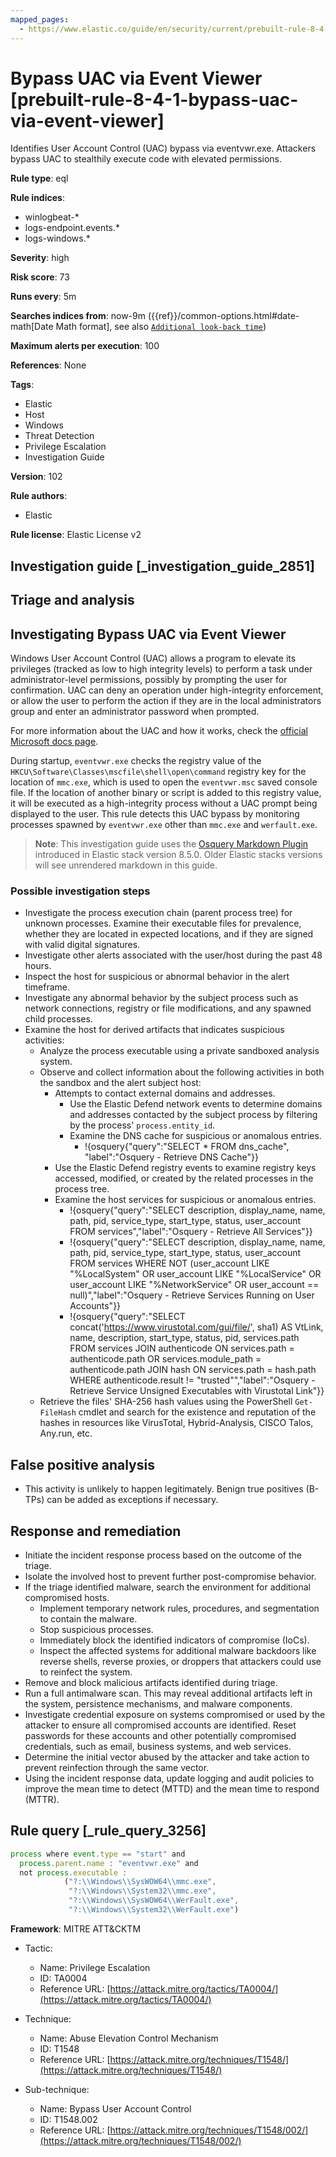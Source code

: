 ```yaml
---
mapped_pages:
  - https://www.elastic.co/guide/en/security/current/prebuilt-rule-8-4-1-bypass-uac-via-event-viewer.html
---
```


# Bypass UAC via Event Viewer [prebuilt-rule-8-4-1-bypass-uac-via-event-viewer]

Identifies User Account Control (UAC) bypass via eventvwr.exe. Attackers bypass UAC to stealthily execute code with elevated permissions.

**Rule type**: eql

**Rule indices**:

* winlogbeat-*
* logs-endpoint.events.*
* logs-windows.*

**Severity**: high

**Risk score**: 73

**Runs every**: 5m

**Searches indices from**: now-9m ({{ref}}/common-options.html#date-math[Date Math format], see also [`Additional look-back time`](docs-content://solutions/security/detect-and-alert/create-detection-rule.md#rule-schedule))

**Maximum alerts per execution**: 100

**References**: None

**Tags**:

* Elastic
* Host
* Windows
* Threat Detection
* Privilege Escalation
* Investigation Guide

**Version**: 102

**Rule authors**:

* Elastic

**Rule license**: Elastic License v2

## Investigation guide [_investigation_guide_2851]

## Triage and analysis

## Investigating Bypass UAC via Event Viewer

Windows User Account Control (UAC) allows a program to elevate its privileges (tracked as low to high integrity levels)
to perform a task under administrator-level permissions, possibly by prompting the user for confirmation.
UAC can deny an operation under high-integrity enforcement, or allow the user to perform the action if they are in the
local administrators group and enter an administrator password when prompted.

For more information about the UAC and how it works, check the [official Microsoft docs page](https://docs.microsoft.com/en-us/windows/security/identity-protection/user-account-control/how-user-account-control-works).

During startup, `eventvwr.exe` checks the registry value of the `HKCU\Software\Classes\mscfile\shell\open\command`
registry key for the location of `mmc.exe`, which is used to open the `eventvwr.msc` saved console file. If the location
of another binary or script is added to this registry value, it will be executed as a high-integrity process without a
UAC prompt being displayed to the user. This rule detects this UAC bypass by monitoring processes spawned by
`eventvwr.exe` other than `mmc.exe` and `werfault.exe`.

> **Note**:
> This investigation guide uses the [Osquery Markdown Plugin](docs-content://solutions/security/investigate/run-osquery-from-investigation-guides.md) introduced in Elastic stack version 8.5.0. Older Elastic stacks versions will see unrendered markdown in this guide.

### Possible investigation steps

- Investigate the process execution chain (parent process tree) for unknown processes. Examine their executable files
for prevalence, whether they are located in expected locations, and if they are signed with valid digital signatures.
- Investigate other alerts associated with the user/host during the past 48 hours.
- Inspect the host for suspicious or abnormal behavior in the alert timeframe.
- Investigate any abnormal behavior by the subject process such as network connections, registry or file modifications,
and any spawned child processes.
- Examine the host for derived artifacts that indicates suspicious activities:
  - Analyze the process executable using a private sandboxed analysis system.
  - Observe and collect information about the following activities in both the sandbox and the alert subject host:
    - Attempts to contact external domains and addresses.
      - Use the Elastic Defend network events to determine domains and addresses contacted by the subject process by
      filtering by the process' `process.entity_id`.
      - Examine the DNS cache for suspicious or anomalous entries.
        - !{osquery{"query":"SELECT * FROM dns_cache", "label":"Osquery - Retrieve DNS Cache"}}
    - Use the Elastic Defend registry events to examine registry keys accessed, modified, or created by the related
    processes in the process tree.
    - Examine the host services for suspicious or anomalous entries.
      - !{osquery{"query":"SELECT description, display_name, name, path, pid, service_type, start_type, status, user_account FROM services","label":"Osquery - Retrieve All Services"}}
      - !{osquery{"query":"SELECT description, display_name, name, path, pid, service_type, start_type, status, user_account FROM services WHERE NOT (user_account LIKE "%LocalSystem" OR user_account LIKE "%LocalService" OR user_account LIKE "%NetworkService" OR user_account == null)","label":"Osquery - Retrieve Services Running on User Accounts"}}
      - !{osquery{"query":"SELECT concat('https://www.virustotal.com/gui/file/', sha1) AS VtLink, name, description, start_type, status, pid, services.path FROM services JOIN authenticode ON services.path = authenticode.path OR services.module_path = authenticode.path JOIN hash ON services.path = hash.path WHERE authenticode.result != "trusted"","label":"Osquery - Retrieve Service Unsigned Executables with Virustotal Link"}}
  - Retrieve the files' SHA-256 hash values using the PowerShell `Get-FileHash` cmdlet and search for the existence and
  reputation of the hashes in resources like VirusTotal, Hybrid-Analysis, CISCO Talos, Any.run, etc.


## False positive analysis

- This activity is unlikely to happen legitimately. Benign true positives (B-TPs) can be added as exceptions if necessary.

## Response and remediation

- Initiate the incident response process based on the outcome of the triage.
- Isolate the involved host to prevent further post-compromise behavior.
- If the triage identified malware, search the environment for additional compromised hosts.
  - Implement temporary network rules, procedures, and segmentation to contain the malware.
  - Stop suspicious processes.
  - Immediately block the identified indicators of compromise (IoCs).
  - Inspect the affected systems for additional malware backdoors like reverse shells, reverse proxies, or droppers that
  attackers could use to reinfect the system.
- Remove and block malicious artifacts identified during triage.
- Run a full antimalware scan. This may reveal additional artifacts left in the system, persistence mechanisms, and
malware components.
- Investigate credential exposure on systems compromised or used by the attacker to ensure all compromised accounts are
identified. Reset passwords for these accounts and other potentially compromised credentials, such as email, business
systems, and web services.
- Determine the initial vector abused by the attacker and take action to prevent reinfection through the same vector.
- Using the incident response data, update logging and audit policies to improve the mean time to detect (MTTD) and the
mean time to respond (MTTR).

## Rule query [_rule_query_3256]

```js
process where event.type == "start" and
  process.parent.name : "eventvwr.exe" and
  not process.executable :
            ("?:\\Windows\\SysWOW64\\mmc.exe",
             "?:\\Windows\\System32\\mmc.exe",
             "?:\\Windows\\SysWOW64\\WerFault.exe",
             "?:\\Windows\\System32\\WerFault.exe")
```

**Framework**: MITRE ATT&CKTM

* Tactic:

    * Name: Privilege Escalation
    * ID: TA0004
    * Reference URL: [https://attack.mitre.org/tactics/TA0004/](https://attack.mitre.org/tactics/TA0004/)

* Technique:

    * Name: Abuse Elevation Control Mechanism
    * ID: T1548
    * Reference URL: [https://attack.mitre.org/techniques/T1548/](https://attack.mitre.org/techniques/T1548/)

* Sub-technique:

    * Name: Bypass User Account Control
    * ID: T1548.002
    * Reference URL: [https://attack.mitre.org/techniques/T1548/002/](https://attack.mitre.org/techniques/T1548/002/)



